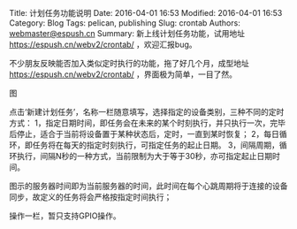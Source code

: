 Title: 计划任务功能说明
Date: 2016-04-01 16:53
Modified: 2016-04-01 16:53
Category: Blog
Tags: pelican, publishing
Slug: crontab
Authors: webmaster@espush.cn
Summary: 新上线计划任务功能，试用地址 https://espush.cn/webv2/crontab/ ，欢迎汇报bug。

不少朋友反映能否加入类似定时执行的功能，拖了好几个月，成型地址 https://espush.cn/webv2/crontab/ ，界面极为简单，一目了然。

图

点击‘新建计划任务’，名称一栏随意填写，选择指定的设备类别，三种不同的定时方式：
1，指定日期时间，即任务会在未来的某个时刻执行，并只执行一次，完毕后停止，适合于当前将设备置于某种状态后，定时，一直到某时恢复；
2，每日循环，即任务将在每天的指定时刻执行，可指定任务的起止日期。
3，间隔周期，循环执行，间隔N秒的一种方式，当前限制为大于等于30秒，亦可指定起止日期时间。

图示的服务器时间即为当前服务器的时间，此时间在每个心跳周期将于连接的设备同步，故定义的任务将会严格按指定时间执行；

操作一栏，暂只支持GPIO操作。

